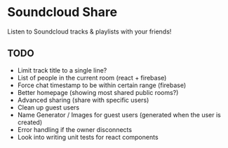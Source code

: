 # Soundcloud Share

Listen to Soundcloud tracks & playlists with your friends!

## TODO

 - Limit track title to a single line?
 - List of people in the current room (react + firebase)
 - Force chat timestamp to be within certain range (firebase)
 - Better homepage (showing most shared public rooms?)
 - Advanced sharing (share with specific users)
 - Clean up guest users
 - Name Generator / Images for guest users (generated when the user is created)
 - Error handling if the owner disconnects
 - Look into writing unit tests for react components
